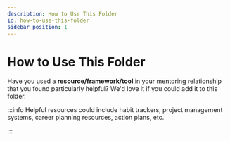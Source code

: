 ```yaml
---
description: How to Use This Folder
id: how-to-use-this-folder
sidebar_position: 1
---
```


# How to Use This Folder 

Have you used a **resource/framework/tool** in your mentoring relationship that you found particularly helpful? We'd love it if you could add it to this folder.

:::info
Helpful resources could include habit trackers, project management systems, career planning resources, action plans, etc. 

:::



